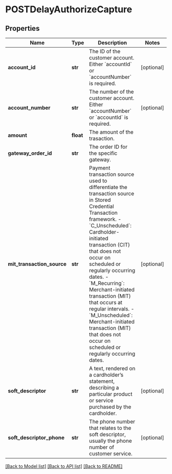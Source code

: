 # POSTDelayAuthorizeCapture

## Properties
Name | Type | Description | Notes
------------ | ------------- | ------------- | -------------
**account_id** | **str** | The ID of the customer account. Either &#x60;accountId&#x60; or &#x60;accountNumber&#x60; is required. | [optional] 
**account_number** | **str** | The number of the customer account. Either &#x60;accountNumber&#x60; or &#x60;accountId&#x60; is required. | [optional] 
**amount** | **float** | The amount of the trasaction. | 
**gateway_order_id** | **str** | The order ID for the specific gateway. | 
**mit_transaction_source** | **str** | Payment transaction source used to differentiate the transaction source in Stored Credential Transaction framework.   - &#x60;C_Unscheduled&#x60;: Cardholder-initiated transaction (CIT) that does not occur on scheduled or regularly occurring dates.   - &#x60;M_Recurring&#x60;: Merchant-initiated transaction (MIT) that occurs at regular intervals.   - &#x60;M_Unscheduled&#x60;: Merchant-initiated transaction (MIT) that does not occur on scheduled or regularly occurring dates.  | [optional] 
**soft_descriptor** | **str** | A text, rendered on a cardholder’s statement, describing a particular product or service purchased by the cardholder. | [optional] 
**soft_descriptor_phone** | **str** | The phone number that relates to the soft descriptor, usually the phone number of customer service. | [optional] 

[[Back to Model list]](../README.md#documentation-for-models) [[Back to API list]](../README.md#documentation-for-api-endpoints) [[Back to README]](../README.md)


